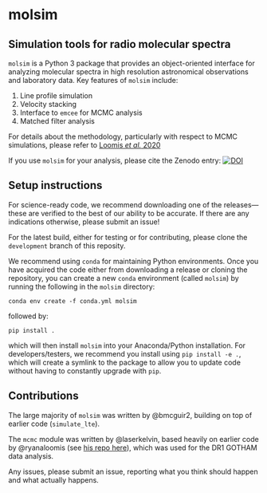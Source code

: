 # molsim

## Simulation tools for radio molecular spectra

`molsim` is a Python 3 package that provides an object-oriented interface for analyzing molecular spectra in high resolution astronomical observations and laboratory data. Key features of `molsim` include:

1. Line profile simulation
2. Velocity stacking
3. Interface to `emcee` for MCMC analysis
4. Matched filter analysis

For details about the methodology, particularly with respect to MCMC simulations, please refer to [Loomis _et al._ 2020](https://arxiv.org/abs/2009.11900)

If you use `molsim` for your analysis, please cite the Zenodo entry: [![DOI](https://zenodo.org/badge/253506425.svg)](https://zenodo.org/badge/latestdoi/253506425)

## Setup instructions

For science-ready code, we recommend downloading one of the releases—these are verified to the best of our ability to be accurate. If there are any indications otherwise, please submit an issue!

For the latest build, either for testing or for contributing, please clone the `development` branch of this reposity.

We recommend using `conda` for maintaining Python environments. Once you have acquired the code either from downloading a release or cloning the repository, you can create a new `conda` environment (called `molsim`) by running the following in the `molsim` directory:

`conda env create -f conda.yml molsim`

followed by:

`pip install .`

which will then install `molsim` into your Anaconda/Python installation. For developers/testers, we recommend you install using `pip install -e .`, which will create a symlink to the package to allow you to update code without having to constantly upgrade with `pip`.

## Contributions

The large majority of `molsim` was written by @bmcguir2, building on top of earlier code (`simulate_lte`).

The `mcmc` module was written by @laserkelvin, based heavily on earlier code by @ryanaloomis (see [his repo here](https://github.com/ryanaloomis/TMC1_mcmc_fitting)), which was used for the DR1 GOTHAM data analysis.

Any issues, please submit an issue, reporting what you think should happen and what actually happens.
